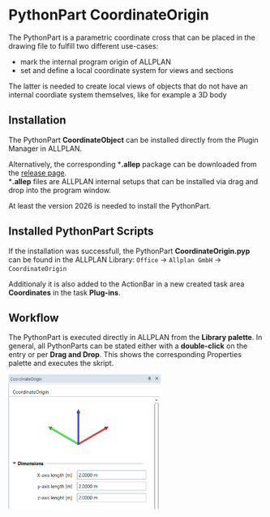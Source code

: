 # PythonPart CoordinateOrigin
The PythonPart is a parametric coordinate cross that can be placed in the drawing file to fulfill two different use-cases:
- mark the internal program origin of ALLPLAN
- set and define a local coordinate system for views and sections

The latter is needed to create local views of objects that do not have an internal coordiate system themselves, like for example a 3D body

## Installation
The PythonPart **CoordinateObject** can be installed directly from the Plugin Manager in ALLPLAN.

Alternatively, the corresponding ***.allep** package can be downloaded from the [release page](https://github.com/AnkeNiedermaier/coordinate-origin-public/releases).\
 ***.allep** files are ALLPLAN internal setups that can be installed via drag and drop into the program window.

At least the version 2026 is needed to install the PythonPart.

## Installed PythonPart Scripts
If the installation was successfull, the PythonPart **CoordinateOrigin.pyp** can be found
in the ALLPLAN Library:
`Office` → `Allplan GmbH` → `CoordinateOrigin`

Additionaly it is also added to the ActionBar in a new created task area **Coordinates** in the task **Plug-ins**.

## Workflow
The PythonPart is executed directly in ALLPLAN from the **Library palette**. In general, all PythonParts can be stated either with a **double-click** on the entry or per **Drag and Drop**. This shows the corresponding Properties palette and executes the skript.

<img src = "./docs/CoordinateOrigin_Palette.png" width = 300/>
